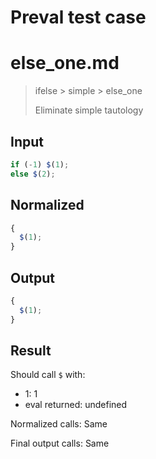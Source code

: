 # Preval test case

# else_one.md

> ifelse > simple > else_one
>
> Eliminate simple tautology

## Input

`````js filename=intro
if (-1) $(1);
else $(2);
`````

## Normalized

`````js filename=intro
{
  $(1);
}
`````

## Output

`````js filename=intro
{
  $(1);
}
`````

## Result

Should call `$` with:
 - 1: 1
 - eval returned: undefined

Normalized calls: Same

Final output calls: Same
